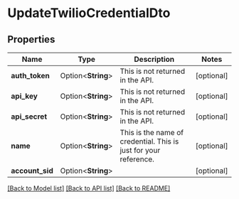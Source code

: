 # UpdateTwilioCredentialDto

## Properties

Name | Type | Description | Notes
------------ | ------------- | ------------- | -------------
**auth_token** | Option<**String**> | This is not returned in the API. | [optional]
**api_key** | Option<**String**> | This is not returned in the API. | [optional]
**api_secret** | Option<**String**> | This is not returned in the API. | [optional]
**name** | Option<**String**> | This is the name of credential. This is just for your reference. | [optional]
**account_sid** | Option<**String**> |  | [optional]

[[Back to Model list]](../README.md#documentation-for-models) [[Back to API list]](../README.md#documentation-for-api-endpoints) [[Back to README]](../README.md)



